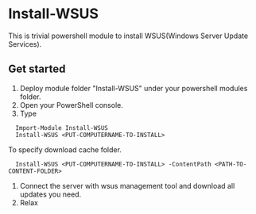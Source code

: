 Install-WSUS
============

This is trivial powershell module to install WSUS(Windows Server Update Services).
## Get started ##
1. Deploy module folder "Install-WSUS" under your powershell modules folder.
1. Open your PowerShell console.
1. Type
```
  Import-Module Install-WSUS
  Install-WSUS <PUT-COMPUTERNAME-TO-INSTALL>
```
To specify download cache folder.
```
  Install-WSUS <PUT-COMPUTERNAME-TO-INSTALL> -ContentPath <PATH-TO-CONTENT-FOLDER>
```
1. Connect the server with wsus management tool and download all updates you need.
1. Relax
